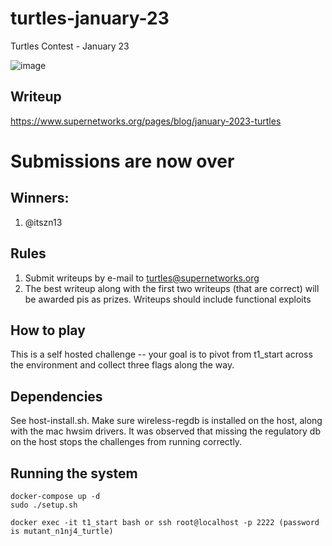 # turtles-january-23
Turtles Contest - January 23


![image](https://user-images.githubusercontent.com/37549748/213887535-f6399acf-991e-4fbc-9a9f-bb0312110145.png)

## Writeup

https://www.supernetworks.org/pages/blog/january-2023-turtles

# Submissions are now over

## Winners:

1. @itszn13 

## Rules 
1. Submit writeups by e-mail to turtles@supernetworks.org
2. The best writeup along with the first two writeups (that are correct) will be awarded pis as prizes. Writeups should include functional exploits

## How to play

This is a self hosted challenge -- your goal is to pivot from t1_start across the environment and collect three flags along the way. 

## Dependencies
See host-install.sh. Make sure wireless-regdb is installed on the host, along with the mac hwsim drivers. It was observed that missing the regulatory db on the host stops the challenges from running correctly.

## Running the system
```
docker-compose up -d
sudo ./setup.sh

docker exec -it t1_start bash or ssh root@localhost -p 2222 (password is mutant_n1nj4_turtle)
```
